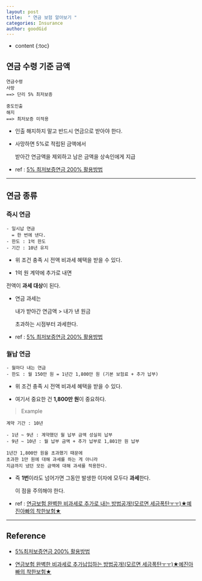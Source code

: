 ```yaml
---
layout: post
title:  " 연금 보험 알아보기 "
categories: Insurance
author: goodGid
---
```

* content
{:toc}

## 연금 수령 기준 금액

```
연금수령
사망 
==> 단리 5% 최저보증

중도인출
해지
==> 최저보증 미적용
```

* 인출 해지하지 말고 반드시 연금으로 받아야 한다.

* 사망하면 5%로 적립된 금액에서 

  받아간 연금액을 제외하고 남은 금액을 상속인에게 지급

* ref : [5% 최저보증연금 200% 활용방법](https://www.youtube.com/watch?v=Njv5tCRNKfc)

---




## 연금 종류

### 즉시 연금

```
- 일시납 연금
  = 한 번에 낸다.
- 한도 : 1억 한도 
- 기간 : 10년 유지
```

* 위 조건 충족 시 전액 비과세 혜택을 받을 수 있다.

* 1억 원 계약에 추가로 내면

 전액이 **과세 대상**이 된다.

* 연금 과세는

  내가 받아간 연금액 > 내가 낸 원금 

  초과하는 시점부터 과세한다.

* ref : [5% 최저보증연금 200% 활용방법](https://www.youtube.com/watch?v=Njv5tCRNKfc)




### 월납 연금

```
- 월마다 내는 연금
- 한도 : 월 150만 원 = 1년간 1,800만 원 (기본 보험료 + 추가 납부)
```

* 위 조건 충족 시 전액 비과세 혜택을 받을 수 있다.

* 여기서 중요한 건 **1,800만 원**이 중요하다.


> Example

```
계약 기간 : 10년

- 1년 ~ 9년 : 계약했던 월 납부 금액 성실히 납부
- 9년 ~ 10년 : 월 납부 금액 + 추가 납부로 1,801만 원 납부

1년간 1,800만 원을 초과했기 때문에
초과한 1만 원에 대해 과세를 하는 게 아니라
지금까지 냈던 모든 금액에 대해 과세를 적용한다.
```

* 즉 **1번**이라도 넘어가면 그동안 발생한 이자에 모두다 **과세**한다.

  이 점을 주의해야 한다.

* ref : [연금보험 완벽한 비과세로 추가로 내는 방법공개!(모르면 세금폭탄ㅜㅜ)★예진아빠의 착한보험★](https://www.youtube.com/watch?v=r626IkJxaPM)
 

---

## Reference

* [5%최저보증연금 200% 활용방법](https://www.youtube.com/watch?v=Njv5tCRNKfc)

* [연금보험 완벽한 비과세로 추가납입하는 방법공개!(모르면 세금폭탄ㅜㅜ)★예진아빠의 착한보험★](https://www.youtube.com/watch?v=r626IkJxaPM)